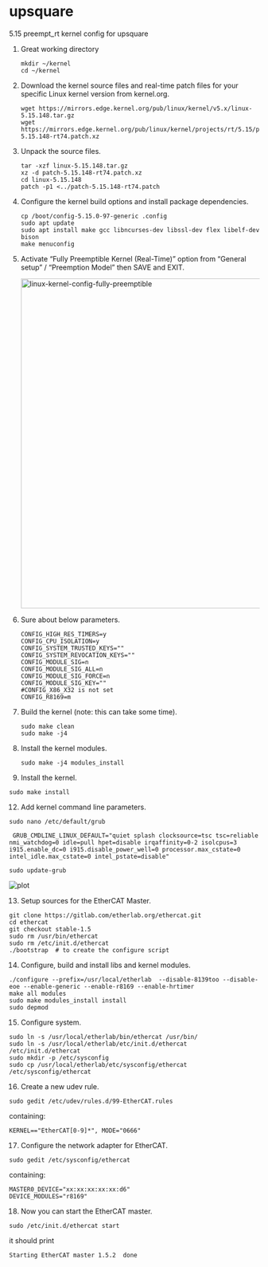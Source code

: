 # upsquare
5.15 preempt_rt kernel config for upsquare 

1. Great working directory
   ```
   mkdir ~/kernel
   cd ~/kernel
   ```
2. Download the kernel source files and real-time patch files for your specific Linux kernel version from kernel.org.
   ```
   wget https://mirrors.edge.kernel.org/pub/linux/kernel/v5.x/linux-5.15.148.tar.gz
   wget https://mirrors.edge.kernel.org/pub/linux/kernel/projects/rt/5.15/patch-5.15.148-rt74.patch.xz
   ```
3. Unpack the source files.
   ```
   tar -xzf linux-5.15.148.tar.gz
   xz -d patch-5.15.148-rt74.patch.xz
   cd linux-5.15.148
   patch -p1 <../patch-5.15.148-rt74.patch
   ```
4. Configure the kernel build options and install package dependencies.
   ```
   cp /boot/config-5.15.0-97-generic .config
   sudo apt update
   sudo apt install make gcc libncurses-dev libssl-dev flex libelf-dev bison
   make menuconfig
   ```
5. Activate “Fully Preemptible Kernel (Real-Time)” option from “General setup” / “Preemption Model” then SAVE and EXIT.
   
   <img width="662" alt="linux-kernel-config-fully-preemptible" src="https://github.com/AltinayGrass/upsquare/assets/97592357/eff53f19-4393-4e0b-850e-14c5c029fe18">

7. Sure about below parameters.
   ```
   CONFIG_HIGH_RES_TIMERS=y
   CONFIG_CPU_ISOLATION=y
   CONFIG_SYSTEM_TRUSTED_KEYS=""
   CONFIG_SYSTEM_REVOCATION_KEYS=""
   CONFIG_MODULE_SIG=n
   CONFIG_MODULE_SIG_ALL=n
   CONFIG_MODULE_SIG_FORCE=n
   CONFIG_MODULE_SIG_KEY=""
   #CONFIG_X86_X32 is not set
   CONFIG_R8169=m
   ```
8. Build the kernel (note: this can take some time).
   ```
   sudo make clean
   sudo make -j4 
   ```
9. Install the kernel modules.
   ```
   sudo make -j4 modules_install
   ```
11. Install the kernel.
   ```
   sudo make install
   ```
12. Add kernel command line parameters.
   ```
   sudo nano /etc/default/grub
   ```
   ```
    GRUB_CMDLINE_LINUX_DEFAULT="quiet splash clocksource=tsc tsc=reliable nmi_watchdog=0 idle=pull hpet=disable irqaffinity=0-2 isolcpus=3 i915.enable_dc=0 i915.disable_power_well=0 processor.max_cstate=0 intel_idle.max_cstate=0 intel_pstate=disable"
   ```
   ```
   sudo update-grub
   ```

   ![plot](https://github.com/AltinayGrass/upsquare/assets/97592357/ad0a71a7-bf85-413b-8327-753bfe6441b3)

13. Setup sources for the EtherCAT Master.
   ```
   git clone https://gitlab.com/etherlab.org/ethercat.git
   cd ethercat
   git checkout stable-1.5
   sudo rm /usr/bin/ethercat
   sudo rm /etc/init.d/ethercat
   ./bootstrap  # to create the configure script
   ```
14. Configure, build and install libs and kernel modules.
   ```
   ./configure --prefix=/usr/local/etherlab  --disable-8139too --disable-eoe --enable-generic --enable-r8169 --enable-hrtimer
   make all modules
   sudo make modules_install install
   sudo depmod
   ```
15. Configure system.
   ```
   sudo ln -s /usr/local/etherlab/bin/ethercat /usr/bin/
   sudo ln -s /usr/local/etherlab/etc/init.d/ethercat /etc/init.d/ethercat
   sudo mkdir -p /etc/sysconfig
   sudo cp /usr/local/etherlab/etc/sysconfig/ethercat /etc/sysconfig/ethercat
   ```
16. Create a new udev rule.
   ```
   sudo gedit /etc/udev/rules.d/99-EtherCAT.rules
   ```
   containing:
   ```
   KERNEL=="EtherCAT[0-9]*", MODE="0666"
   ```
17. Configure the network adapter for EtherCAT.
   ```
   sudo gedit /etc/sysconfig/ethercat
   ```
   containing:
   ```
   MASTER0_DEVICE="xx:xx:xx:xx:xx:d6"
   DEVICE_MODULES="r8169"
   ```
18. Now you can start the EtherCAT master.
   ```
   sudo /etc/init.d/ethercat start
   ```
   it should print 
   
   `Starting EtherCAT master 1.5.2  done`

